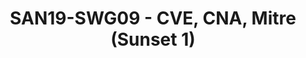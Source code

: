 ---
youtube_video_url: null
amazon_s3_presentation_url: null
amazon_s3_video_url: null
categories:
- san19
description: <ul><li dir="ltr">The Zephyr project has become a CNA, which makes it
  the authority for allocating and managing CVEs for the project</li><li dir="ltr">Information
  about the process, etc.</li></ul>Considerations of becoming a CVE for OP-TEE, and/or
  TF-(A/M). Should Linaro, or trustedfirmware.org do this?
image: /assets/images/featured-images/san19/SAN19-SWG09.png
session_attendee_num: '19'
session_id: SAN19-SWG09
session_room: Sunset 1 (Developer Room)
session_slot:
  end_time: '2019-09-25 16:00:00'
  start_time: '2019-09-25 15:30:00'
session_speakers:
- speaker_bio: David Brown is a member of the Linaro Security Working Group, and has
    worked on the Linux kernel, with a focus on security for a number of years. Recently,
    he has been focusing on security as it relates to IoT and embedded devices, including
    focusing on secure booting, and secure network communications. He is currently
    the Security Architect for the Zephyr Project.
  speaker_company: Linaro
  speaker_image: /assets/images/speakers/san19/david-brown.jpg
  speaker_location: ''
  speaker_name: David Brown
  speaker_position: Senior Engineer
  speaker_url: ''
  speaker_username: davidbrown14
session_track: Security
tag: session
tags:
- Linux Kernel
- ' Training'
title: SAN19-SWG09 - CVE, CNA, Mitre (Sunset 1)
---